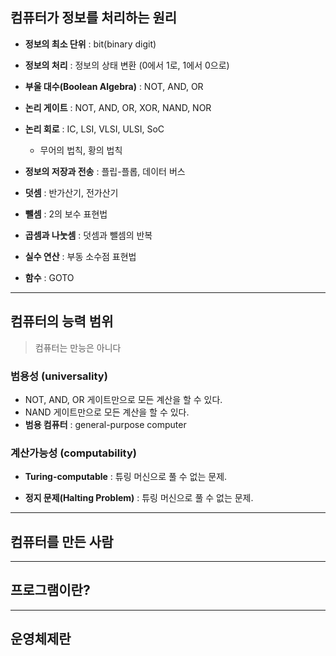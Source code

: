 ## 컴퓨터가 정보를 처리하는 원리

- **정보의 최소 단위** : bit(binary digit)

- **정보의 처리** : 정보의 상태 변환 (0에서 1로, 1에서 0으로)

- **부울 대수(Boolean Algebra)** : NOT, AND, OR

- **논리 게이트** : NOT, AND, OR, XOR, NAND, NOR

- **논리 회로** :  IC, LSI, VLSI, ULSI, SoC
  
  - 무어의 법칙, 황의 법칙

- **정보의 저장과 전송** : 플립-플롭, 데이터 버스

- **덧셈** : 반가산기, 전가산기

- **뺄셈** : 2의 보수 표현법

- **곱셈과 나눗셈** : 덧셈과 뺄셈의 반복

- **실수 연산** : 부동 소수점 표현법

- **함수** : GOTO

---

## 컴퓨터의 능력 범위

> 컴퓨터는 만능은 아니다

### 범용성 (universality)

- NOT, AND, OR 게이트만으로 모든 계산을 할 수 있다.
- NAND 게이트만으로 모든 계산을 할 수 있다.
- **범용 컴퓨터** : general-purpose computer

### 계산가능성 (computability)

- **Turing-computable** : 튜링 머신으로 풀 수 없는 문제.

- **정지 문제(Halting Problem)** : 튜링 머신으로 풀 수 없는 문제.

--- 

## 컴퓨터를 만든 사람

---

## 프로그램이란?

---

## 운영체제란
